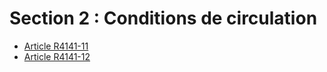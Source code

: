 # Section 2 : Conditions de circulation

* [Article R4141-11](./LEGIARTI000018532860.md)
* [Article R4141-12](./LEGIARTI000018532858.md)
